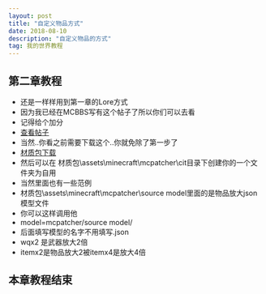 ```yaml
---
layout: post
title: "自定义物品方式"
date: 2018-08-10
description: "自定义物品的方式"
tag: 我的世界教程
---
```


## 第二章教程

* 还是一样样用到第一章的Lore方式
* 因为我已经在MCBBS写有这个帖子了所以你们可以去看
* 记得给个加分
* [查看帖子](http://www.mcbbs.net/thread-782790-1-1.html)
* 当然..你看之前需要下载这个..你就免除了第一步了
* [材质包下载](https://www.thelunai.ml/MCServer/测试材质包.zip)
* 然后可以在 材质包\assets\minecraft\mcpatcher\cit目录下创建你的一个文件夹为自用
* 当然里面也有一些范例
* 材质包\assets\minecraft\mcpatcher\source model里面的是物品放大json模型文件
* 你可以这样调用他
* model=mcpatcher/source model/
* 后面填写模型的名字不用填写.json
* wqx2 是武器放大2倍
* itemx2是物品放大2被itemx4是放大4倍

## 本章教程结束
